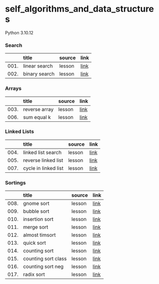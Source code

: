 # self_algorithms_and_data_structures
Python 3.10.12

### Search
|      | title | source | link |
| :--- | :---- | :----- | :--- |
| 001. | linear search | lesson | [link](https://github.com/evgenydarkhanov/self_algorithms_and_data_structures/blob/main/01_search/001_linear_search.py) |
| 002. | binary search | lesson | [link](https://github.com/evgenydarkhanov/self_algorithms_and_data_structures/blob/main/01_search/002_binary_search.py) |

### Arrays
|      | title | source | link |
| :--- | :---- | :----- | :--- |
| 003. | reverse array | lesson | [link](https://github.com/evgenydarkhanov/self_algorithms_and_data_structures/blob/main/02_arrays/003_reverse_array.py) |
| 006. | sum equal k | lesson | [link](https://github.com/evgenydarkhanov/self_algorithms_and_data_structures/blob/main/02_arrays/006_sum_equal_k.py) |

### Linked Lists
|      | title | source | link |
| :--- | :---- | :----- | :--- |
| 004. | linked list search | lesson | [link](https://github.com/evgenydarkhanov/self_algorithms_and_data_structures/blob/main/03_linked_lists/004_linked_list_search.py) |
| 005. | reverse linked list | lesson | [link](https://github.com/evgenydarkhanov/self_algorithms_and_data_structures/blob/main/03_linked_lists/005_reverse_linked_list.py) |
| 007. | cycle in linked list | lesson | [link](https://github.com/evgenydarkhanov/self_algorithms_and_data_structures/blob/main/03_linked_lists/007_cycle_in_linked_list.py) |

### Sortings
|      | title | source | link |
| :--- | :---- | :----- | :--- |
| 008. | gnome sort | lesson | [link]() |
| 009. | bubble sort | lesson | [link]() |
| 010. | insertion sort | lesson | [link]() |
| 011. | merge sort | lesson | [link]() |
| 012. | almost timsort | lesson | [link]() |
| 013. | quick sort | lesson | [link]() |
| 014. | counting sort | lesson | [link]() |
| 015. | counting sort class | lesson | [link]() |
| 016. | counting sort neg | lesson | [link]() |
| 017. | radix sort | lesson | [link]() |
